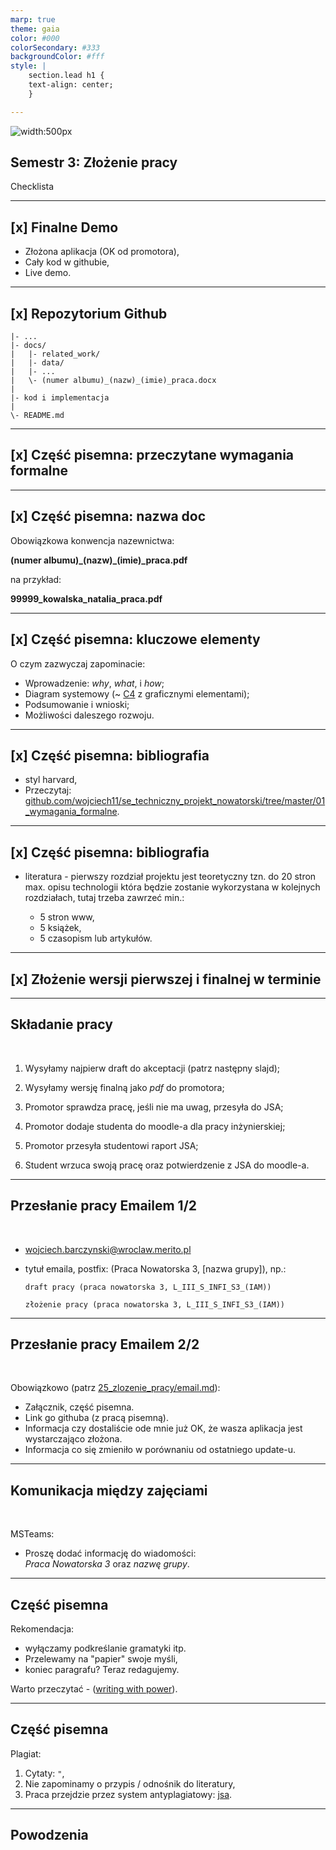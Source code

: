 ```yaml
---
marp: true
theme: gaia
color: #000
colorSecondary: #333
backgroundColor: #fff
style: |
    section.lead h1 {
    text-align: center;
    }

---
```

<!-- _class: lead -->

![width:500px](img/intro.jpeg)

## Semestr 3: Złożenie pracy

Checklista

---
<!-- _class: lead -->
## [x] Finalne Demo

- Złożona aplikacja (OK od promotora),
- Cały kod w githubie,
- Live demo.

---
<!-- _class: lead -->
## [x] Repozytorium Github

```
|- ...
|- docs/
|   |- related_work/
|   |- data/
|   |- ...
|   \- (numer albumu)_(nazw)_(imie)_praca.docx
|
|- kod i implementacja
|
\- README.md
```

---
<!-- _class: lead -->
## [x] Część pisemna: przeczytane wymagania formalne

---
<!-- _class: lead -->
## [x] Część pisemna: nazwa doc

Obowiązkowa konwencja nazewnictwa: 

**(numer albumu)\_(nazw)\_(imie)\_praca.pdf**

na przykład:<br />

**99999_kowalska_natalia_praca.pdf**

---
<!-- _class: lead -->
## [x] Część pisemna: kluczowe elementy

O czym zazwyczaj zapominacie:

- Wprowadzenie: *why*, *what*, i *how*;
- Diagram systemowy (~ [C4](https://c4model.com/#SystemContextDiagram) z graficznymi elementami);
- Podsumowanie i wnioski;
- Możliwości daleszego rozwoju.

---
<!-- _class: lead -->
## [x] Część pisemna: bibliografia

- styl harvard,
- Przeczytaj: [github.com/wojciech11/se_techniczny_projekt_nowatorski/tree/master/01_wymagania_formalne](https://github.com/wojciech11/se_techniczny_projekt_nowatorski/tree/master/01_wymagania_formalne).

---
<!-- _class: lead -->
## [x] Część pisemna: bibliografia

- literatura - pierwszy rozdział projektu jest teoretyczny tzn. do 20 stron max. opisu technologii która będzie zostanie wykorzystana w kolejnych rozdziałach, tutaj trzeba zawrzeć min.:
 
   - 5 stron www,
   - 5 książek,
   - 5 czasopism lub artykułów.

---
<!-- _class: lead -->
## [x] Złożenie wersji pierwszej i finalnej w terminie

---
<!-- _class: lead -->
## Składanie pracy
<br />

1. Wysyłamy najpierw draft do akceptacji (patrz następny slajd);

2. Wysyłamy wersję finalną jako *pdf* do promotora;

3. Promotor sprawdza pracę, jeśli nie ma uwag, przesyła do JSA;

4. Promotor dodaje studenta do moodle-a dla pracy inżynierskiej;

5. Promotor przesyła studentowi raport JSA;

6. Student wrzuca swoją pracę oraz potwierdzenie z JSA do moodle-a.

---
<!-- _class: lead -->
## Przesłanie pracy Emailem 1/2
<br />

- wojciech.barczynski@wroclaw.merito.pl
- tytuł emaila, postfix: (Praca Nowatorska 3, [nazwa grupy]), np.:

  `draft pracy (praca nowatorska 3, L_III_S_INFI_S3_(IAM))`

  `złożenie pracy (praca nowatorska 3, L_III_S_INFI_S3_(IAM))`

---
<!-- _class: lead -->
## Przesłanie pracy Emailem 2/2
<br />

Obowiązkowo (patrz [25_zlozenie_pracy/email.md](https://github.com/wojciech11/se_techniczny_projekt_nowatorski/blob/master/25_zlozenie_pracy/email.md)):

- Załącznik, część pisemna.
- Link go githuba (z pracą pisemną).
- Informacja czy dostaliście ode mnie już OK, że wasza aplikacja jest wystarczająco złożona.
- Informacja co się zmieniło w porównaniu od ostatniego update-u.

---
<!-- _class: lead -->
## Komunikacja między zajęciami
<br />

MSTeams:

- Proszę dodać informację do wiadomości:<br />*Praca Nowatorska 3* oraz *nazwę grupy*.

---
<!-- _class: lead -->
## Część pisemna

Rekomendacja:

- wyłączamy podkreślanie gramatyki itp.
- Przelewamy na "papier" swoje myśli,
- koniec paragrafu? Teraz redagujemy.

Warto przeczytać - ([writing with power](https://www.amazon.com/Writing-Power-Techniques-Mastering-Process/dp/0195120183)).

---
<!-- _class: lead -->
## Część pisemna

Plagiat:

1. Cytaty: `"`,
2. Nie zapominamy o przypis / odnośnik do literatury,
3. Praca przejdzie przez system antyplagiatowy: [jsa](https://jsa.opi.org.pl/home/login).

---
<!-- _class: lead -->
## Powodzenia
<br />
